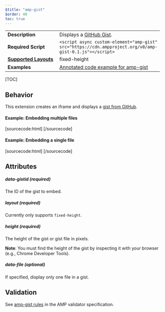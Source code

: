 ```yaml
---
$title: "amp-gist"
$order: 40
toc: true
---
```

<!--
Copyright 2017 The AMP HTML Authors. All Rights Reserved.

Licensed under the Apache License, Version 2.0 (the "License");
you may not use this file except in compliance with the License.
You may obtain a copy of the License at

      http://www.apache.org/licenses/LICENSE-2.0

Unless required by applicable law or agreed to in writing, software
distributed under the License is distributed on an "AS-IS" BASIS,
WITHOUT WARRANTIES OR CONDITIONS OF ANY KIND, either express or implied.
See the License for the specific language governing permissions and
limitations under the License.
-->



<table>
  <tr>
    <td width="40%"><strong>Description</strong></td>
    <td>Displays a <a href="https://gist.github.com/">GitHub Gist</a>.</td>
  </tr>
  <tr>
    <td width="40%"><strong>Required Script</strong></td>
    <td><code>&lt;script async custom-element="amp-gist" src="https://cdn.ampproject.org/v0/amp-gist-0.1.js">&lt;/script></code></td>
  </tr>
  <tr>
    <td class="col-fourty"><strong><a href="https://www.ampproject.org/docs/guides/responsive/control_layout.html">Supported Layouts</a></strong></td>
    <td>fixed-height</td>
  </tr>
  <tr>
    <td width="40%"><strong>Examples</strong></td>
    <td><a href="https://ampbyexample.com/components/amp-gist/">Annotated code example for amp-gist</a></td>
  </tr>
</table>

[TOC]

## Behavior

This extension creates an iframe and displays a [gist from GitHub](https://help.github.com/articles/about-gists/). 

#### Example: Embedding multiple files

[sourcecode:html]
<amp-gist
    data-gistid="b9bb35bc68df68259af94430f012425f"
    layout="fixed-height"
    height="225">
</amp-gist>
[/sourcecode]

#### Example: Embedding a single file

[sourcecode:html]
<amp-gist
    data-gistid="a19e811dcd7df10c4da0931641538497"
    data-file="hi.c"
    layout="fixed-height"
    height="185">
</amp-gist>
[/sourcecode]

## Attributes

##### data-gistid (required)

The ID of the gist to embed.

##### layout (required)

Currently only supports `fixed-height`.

##### height (required)

The height of the gist or gist file in pixels.

**Note**: You must find the height of the gist by inspecting it with your browser (e.g., Chrome Developer Tools).

##### data-file (optional)

If specified, display only one file in a gist.

## Validation
See [amp-gist rules](https://github.com/ampproject/amphtml/blob/master/extensions/amp-gist/validator-amp-gist.protoascii) in the AMP validator specification.

